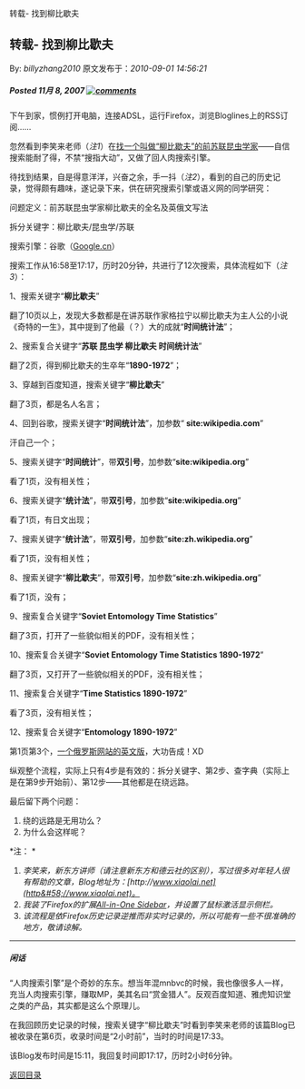 转载- 找到柳比歇夫
## 转载- 找到柳比歇夫

By: *billyzhang2010* 原文发布于：*2010-09-01 14:56:21*

##### Posted 11月 8, 2007 [![comments](http&#58;//www.elviscai.com/wp-content/themes/fresh-10/images/comments.gif)](http&#58;//www.elviscai.com/question/lyubishchev-found/#comments)

下午到家，惯例打开电脑，连接ADSL，运行Firefox，浏览Bloglines上的RSS订阅……

忽然看到李笑来老师（*注1*）在[找一个叫做“柳比歇夫”的前苏联昆虫学家](http&#58;//www.xiaolai.net/?p=570)——自信搜索能耐了得，不禁“搜指大动”，又做了回人肉搜索引擎。

待找到结果，自是得意洋洋，兴奋之余，手一抖（*注2*），看到的自己的历史记录，觉得颇有趣味，遂记录下来，供在研究搜索引擎或语义网的同学研究：

问题定义：前苏联昆虫学家柳比歇夫的全名及英俄文写法

拆分关键字：柳比歇夫/昆虫学/苏联

搜索引擎：谷歌（[Google.cn](http&#58;//www.google.cn/)）

搜索工作从16&#58;58至17&#58;17，历时20分钟，共进行了12次搜索，具体流程如下（*注3*）：

1、搜索关键字“**柳比歇夫**”

翻了10页以上，发现大多数都是在讲苏联作家格拉宁以柳比歇夫为主人公的小说《奇特的一生》，其中提到了他最（？）大的成就“**时间统计法**”；

2、搜索复合关键字“**苏联 昆虫学 柳比歇夫 时间统计法**”

翻了2页，得到柳比歇夫的生卒年“**1890-1972**”；

3、穿越到百度知道，搜索关键字“**柳比歇夫**”

翻了3页，都是名人名言；

4、回到谷歌，搜索关键字“**时间统计法**”，加参数“
**site&#58;wikipedia.com**”

汗自己一个；

5、搜索关键字“**时间统计**”，带**双引号**，加参数“**site&#58;wikipedia.org**”

看了1页，没有相关性；

6、搜索关键字“**统计法**”，带**双引号**，加参数“**site&#58;wikipedia.org**”

看了1页，有日文出现；

7、搜索关键字“**统计法**”，带**双引号**，加参数“**site&#58;zh.wikipedia.org**”

看了1页，没有相关性；

8、搜索关键字“**柳比歇夫**”，带**双引号**，加参数“**site&#58;zh.wikipedia.org**”

看了1页，没有；

9、搜索复合关键字“**Soviet Entomology Time
Statistics**”

翻了3页，打开了一些貌似相关的PDF，没有相关性；

10、搜索复合关键字“**Soviet Entomology Time Statistics
1890-1972**”

翻了3页，又打开了一些貌似相关的PDF，没有相关性；

11、搜索复合关键字“**Time Statistics 1890-1972**”

看了3页，没有相关性；

12、搜索复合关键字“**Entomology 1890-1972**”

第1页第3个，[一个俄罗斯网站的英文版](http&#58;//www.zin.ru/animalia/coleoptera/eng/lyubishc.htm)，大功告成！XD

纵观整个流程，实际上只有4步是有效的：拆分关键字、第2步、查字典（实际上是在第9步开始前）、第12步——其他都是在绕远路。

最后留下两个问题：

1. 绕的远路是无用功么？
2. 为什么会这样呢？

*注：
*

1. *李笑来，新东方讲师（请注意新东方和德云社的区别），写过很多对年轻人很有帮助的文章，Blog地址为：[http&#58;//www.xiaolai.net](http&#58;//www.xiaolai.net)。*
2. *我装了Firefox的扩展[All-in-One
Sidebar](http&#58;//addons.mozilla.org/firefox/1027)，并设置了鼠标激活显示侧栏。*
3. *该流程是依Firefox历史记录逆推而非实时记录的，所以可能有一些不很准确的地方，敬请谅解。*

---

##### 闲话

“人肉搜索引擎”是个奇妙的东东。想当年混mnbvc的时候，我也像很多人一样，充当人肉搜索引擎，赚取MP，美其名曰“赏金猎人”。反观百度知道、雅虎知识堂之类的产品，其实都是这么个原理儿。

在我回顾历史记录的时候，搜索关键字“柳比歇夫”时看到李笑来老师的该篇Blog已被收录在第6页，收录时间是“2小时前”，当时的时间是17&#58;33。

该Blog发布时间是15&#58;11，我回复时间即17&#58;17，历时2小时6分钟。

[返回目录](index.html)
